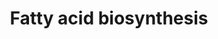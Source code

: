 ---
annotations:
- type: Pathway Ontology
  value: fatty acid biosynthetic pathway
authors:
- MaintBot
- Susan
- Eweitz
description: ''
last-edited: 2021-05-26
organisms:
- Canis familiaris
redirect_from:
- /index.php/Pathway:WP1139
- /instance/WP1139
schema-jsonld:
- '@context': https://schema.org/
  '@id': https://wikipathways.github.io/pathways/WP1139.html
  '@type': Dataset
  creator:
    '@type': Organization
    name: WikiPathways
  description: ''
  keywords:
  - SCD
  - ACSL1
  - ACAA2
  - DECR1
  - ECHDC3
  - ECHS1
  - PC
  - PECR
  - ECHDC1
  - ACLY
  - ACSL3
  - ACSL4
  - ACSL6
  - ECH1
  - ACSS2
  - ECHDC2
  - Acyl-CoA (n+2)
  - MECR
  - Acetyl-CoA
  - ACACB
  - ACACA
  - HADH
  - ACSL5
  - Malonyl-CoA
  - FASN
  license: CC0
  name: Fatty acid biosynthesis
seo: CreativeWork
title: Fatty acid biosynthesis
wpid: WP1139
---
